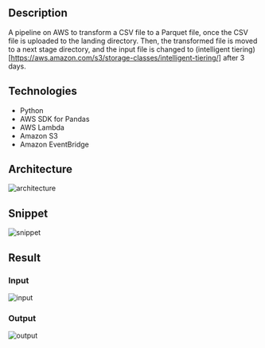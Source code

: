 ## Description
A pipeline on AWS to transform a CSV file to a Parquet file, once the CSV file is uploaded to the landing directory. Then, the transformed file is moved to a next stage directory, and the input file is changed to (intelligent tiering)[https://aws.amazon.com/s3/storage-classes/intelligent-tiering/] after 3 days.

## Technologies
- Python
- AWS SDK for Pandas
- AWS Lambda
- Amazon S3
- Amazon EventBridge

## Architecture
![architecture](https://github.com/Lu15700/event-driven-pipeline_in_aws/assets/102251361/4d100087-f1c8-491b-a7f3-21e901bca0f7)

## Snippet
![snippet](https://github.com/Lu15700/event-driven_pipeline_in_aws/assets/102251361/bff14695-4b79-4475-9d6e-43930ae457ac)

## Result

### Input
![input](https://github.com/Lu15700/event-driven_pipeline_in_aws/assets/102251361/49023077-0c41-48d8-8591-f142f18318d8)

### Output
![output](https://github.com/Lu15700/event-driven_pipeline_in_aws/assets/102251361/febef3e0-a601-4d73-98bd-0f93cc4184e1)
